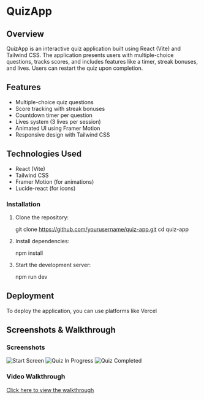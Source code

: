 # QuizApp

## Overview
QuizApp is an interactive quiz application built using React (Vite) and Tailwind CSS. The application presents users with multiple-choice questions, tracks scores, and includes features like a timer, streak bonuses, and lives. Users can restart the quiz upon completion.

## Features
- Multiple-choice quiz questions
- Score tracking with streak bonuses
- Countdown timer per question
- Lives system (3 lives per session)
- Animated UI using Framer Motion
- Responsive design with Tailwind CSS

## Technologies Used
- React (Vite)
- Tailwind CSS
- Framer Motion (for animations)
- Lucide-react (for icons)

### Installation
1. Clone the repository:

   git clone https://github.com/yourusername/quiz-app.git
   cd quiz-app
   
2. Install dependencies:

   npm install
 
   
3. Start the development server:

   npm run dev
    

## Deployment
To deploy the application, you can use platforms like Vercel

## Screenshots & Walkthrough
### Screenshots
![Start Screen](../quiz-app/src/assets/Screenshot%202025-02-09%20174138.png)
![Quiz In Progress](../quiz-app/src/assets/Screenshot%202025-02-09%20174054.png)
![Quiz Completed](../quiz-app/src/assets/Screenshot%202025-02-09%20174040.png)

### Video Walkthrough
[Click here to view the walkthrough](../quiz-app/src/assets/Screen%20Recording%202025-02-09%20173940.mp4)